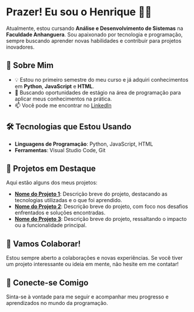 # Prazer! Eu sou o Henrique 👨‍💻

Atualmente, estou cursando **Análise e Desenvolvimento de Sistemas** na **Faculdade Anhanguera**. Sou apaixonado por tecnologia e programação, sempre buscando aprender novas habilidades e contribuir para projetos inovadores.

## 🚀 Sobre Mim

- 💡 Estou no primeiro semestre do meu curso e já adquiri conhecimentos em **Python**, **JavaScript** e **HTML**.
- 🌱 Buscando oportunidades de estágio na área de programação para aplicar meus conhecimentos na prática.
- 📫 Você pode me encontrar no [LinkedIn](https://www.linkedin.com/in/henrique-perin-240422268/)

## 🛠️ Tecnologias que Estou Usando

- **Linguagens de Programação**: Python, JavaScript, HTML
- **Ferramentas**: Visual Studio Code, Git

## 🎯 Projetos em Destaque

Aqui estão alguns dos meus projetos:

- **[Nome do Projeto 1](link_do_projeto_1)**: Descrição breve do projeto, destacando as tecnologias utilizadas e o que foi aprendido.
- **[Nome do Projeto 2](link_do_projeto_2)**: Descrição breve do projeto, com foco nos desafios enfrentados e soluções encontradas.
- **[Nome do Projeto 3](link_do_projeto_3)**: Descrição breve do projeto, ressaltando o impacto ou a funcionalidade principal.

## 🤝 Vamos Colaborar!

Estou sempre aberto a colaborações e novas experiências. Se você tiver um projeto interessante ou ideia em mente, não hesite em me contatar!

## 🌟 Conecte-se Comigo

Sinta-se à vontade para me seguir e acompanhar meu progresso e aprendizados no mundo da programação.

<!---
HenriquePerin1/HenriquePerin1 is a ✨ special ✨ repository because its `README.md` (this file) appears on your GitHub profile.
You can click the Preview link to take a look at your changes.
--->
